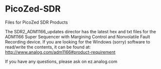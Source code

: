 # PicoZed-SDR
Files for PicoZed SDR Products

The SDR2_ADM1166_updates director has the latest hex and txt files for the ADM1166
Super Sequencer with Margining Control and Nonvolatile Fault Recording device.
If you are looking for the Windows (sorry) software to read/write the contents,
it can be found at:
http://www.analog.com/adm1166#product-requirement

If you have any questions, please ask on ez.analog.com